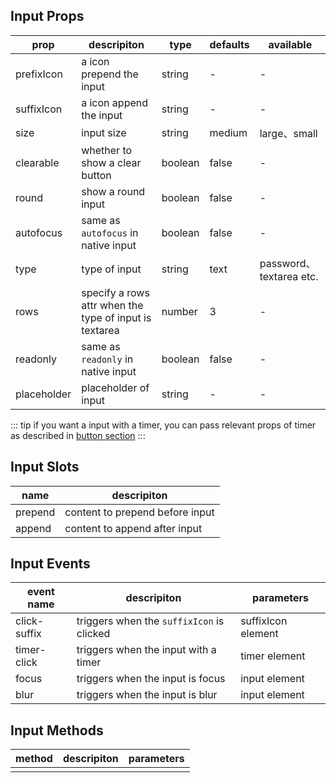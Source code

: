 ## Input Props

| prop         |   descripiton     | type     |  defaults  |   available   |
| ----------- | ------------- | -------- | --------- | ---------------- |
| prefixIcon | a icon prepend the input |  string  | -    | -   |
| suffixIcon | a icon append the input | string | - | - |
| size | input size | string | medium | large、small |
| clearable | whether to show a clear button | boolean | false | - |
| round | show a round input | boolean | false | - |
| autofocus | same as `autofocus` in native input | boolean | false | - |
| type | type of input | string | text | password、 textarea etc. | - |
| rows | specify a rows attr when the type of input is textarea | number | 3 | - |
| readonly | same as `readonly` in native input | boolean | false | - |
| placeholder | placeholder of input | string | - | - |

::: tip
if you want a input with a timer, you can pass relevant props of timer as described in [button section](/en-US/button.md)
:::

## Input Slots

|   name  |      descripiton       |
|  ------  |    ---------   |
| prepend  | content to prepend before input  |
| append |  content to append after input |

## Input Events

|   event name   |    descripiton   |  parameters  |
| -------    | --------- |  --------- |
| click-suffix | triggers when the `suffixIcon` is clicked | suffixIcon element |
| timer-click | triggers when the input with a timer | timer element |
| focus | triggers when the input is focus |  input element |
| blur | triggers when the input is blur | input element |


## Input Methods

|  method  |   descripiton   |  parameters   |
| ------- | ------  |  ------  |
|         |         |          |
